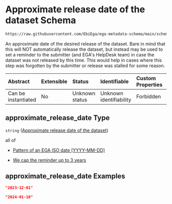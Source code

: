 # Approximate release date of the dataset Schema

```txt
https://raw.githubusercontent.com/EbiEga/ega-metadata-schema/main/schemas/EGA.dataset.json#/properties/approximate_release_date
```

An approximate date of the desired release of the dataset. Bare in mind that this will NOT automatically release the dataset, but instead may be used to set a reminder to the submitter (and EGA's HelpDesk team) in case the dataset was not released by this time. This would help in cases where this step was forgotten by the submitter or release was stalled for some reason.

| Abstract            | Extensible | Status         | Identifiable            | Custom Properties | Additional Properties | Access Restrictions | Defined In                                                                     |
| :------------------ | :--------- | :------------- | :---------------------- | :---------------- | :-------------------- | :------------------ | :----------------------------------------------------------------------------- |
| Can be instantiated | No         | Unknown status | Unknown identifiability | Forbidden         | Allowed               | none                | [EGA.dataset.json\*](../../../schemas/EGA.dataset.json "open original schema") |

## approximate\_release\_date Type

`string` ([Approximate release date of the dataset](ega-13-properties-approximate-release-date-of-the-dataset.md))

all of

*   [Pattern of an EGA ISO date (YYYY-MM-DD)](ega-12-definitions-pattern-of-an-ega-iso-date-yyyy-mm-dd.md "check type definition")

*   [We cap the reminder up to 3 years](ega-13-properties-approximate-release-date-of-the-dataset-allof-we-cap-the-reminder-up-to-3-years.md "check type definition")

## approximate\_release\_date Examples

```json
"2023-12-01"
```

```json
"2024-01-10"
```
